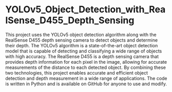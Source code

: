 # YOLOv5_Object_Detection_with_RealSense_D455_Depth_Sensing

This project uses the YOLOv5 object detection algorithm along with the RealSense D455 depth sensing camera to detect objects and determine their depth. The YOLOv5 algorithm is a state-of-the-art object detection model that is capable of detecting and classifying a wide range of objects with high accuracy. The RealSense D455 is a depth sensing camera that provides depth information for each pixel in the image, allowing for accurate measurements of the distance to each detected object. By combining these two technologies, this project enables accurate and efficient object detection and depth measurement in a wide range of applications. The code is written in Python and is available on GitHub for anyone to use and modify.
